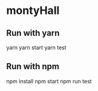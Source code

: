 # montyHall
## Run with yarn
yarn
yarn start
yarn test

## Run with npm
npm install
npm start
npm run test
